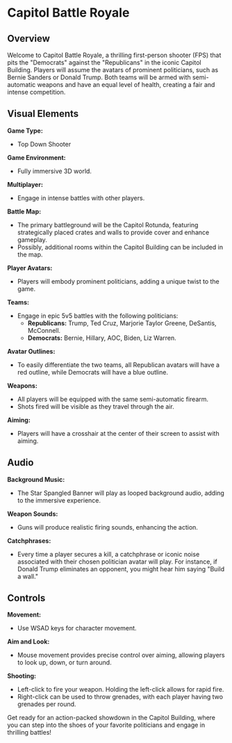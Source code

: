 # Capitol Battle Royale

## Overview

Welcome to Capitol Battle Royale, a thrilling first-person shooter (FPS) that pits the "Democrats" against the "Republicans" in the iconic Capitol Building. Players will assume the avatars of prominent politicians, such as Bernie Sanders or Donald Trump. Both teams will be armed with semi-automatic weapons and have an equal level of health, creating a fair and intense competition.

## Visual Elements

**Game Type:**

-   Top Down Shooter

**Game Environment:**

-   Fully immersive 3D world.

**Multiplayer:**

-   Engage in intense battles with other players.

**Battle Map:**

-   The primary battleground will be the Capitol Rotunda, featuring strategically placed crates and walls to provide cover and enhance gameplay.
-   Possibly, additional rooms within the Capitol Building can be included in the map.

**Player Avatars:**

-   Players will embody prominent politicians, adding a unique twist to the game.

**Teams:**

-   Engage in epic 5v5 battles with the following politicians:
    -   **Republicans:** Trump, Ted Cruz, Marjorie Taylor Greene, DeSantis, McConnell.
    -   **Democrats:** Bernie, Hillary, AOC, Biden, Liz Warren.

**Avatar Outlines:**

-   To easily differentiate the two teams, all Republican avatars will have a red outline, while Democrats will have a blue outline.

**Weapons:**

-   All players will be equipped with the same semi-automatic firearm.
-   Shots fired will be visible as they travel through the air.

**Aiming:**

-   Players will have a crosshair at the center of their screen to assist with aiming.

## Audio

**Background Music:**

-   The Star Spangled Banner will play as looped background audio, adding to the immersive experience.

**Weapon Sounds:**

-   Guns will produce realistic firing sounds, enhancing the action.

**Catchphrases:**

-   Every time a player secures a kill, a catchphrase or iconic noise associated with their chosen politician avatar will play. For instance, if Donald Trump eliminates an opponent, you might hear him saying "Build a wall."

## Controls

**Movement:**

-   Use WSAD keys for character movement.

**Aim and Look:**

-   Mouse movement provides precise control over aiming, allowing players to look up, down, or turn around.

**Shooting:**

-   Left-click to fire your weapon. Holding the left-click allows for rapid fire.
-   Right-click can be used to throw grenades, with each player having two grenades per round.

Get ready for an action-packed showdown in the Capitol Building, where you can step into the shoes of your favorite politicians and engage in thrilling battles!

